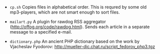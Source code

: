 * `cp.sh`
    Copies files in alphabetical order. This is requred by some old
    mp3-players, which are not smart enough to sort files.

* `mailart.py`
    A plugin for rawdog RSS aggregator (http://offog.org/code/rawdog.html).
    Sends each article in a separate message to a specified e-mail.

* `dictionary.php`
    An ancient PHP dictionary based on the work by Vjacheslav Fyodorov:
    http://mueller-dic.chat.ru/script_fedorov_php3.tgz
